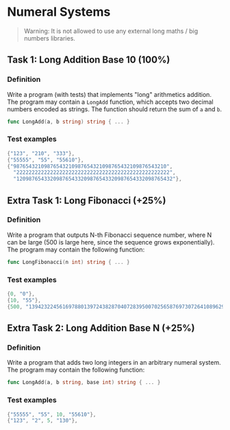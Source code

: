 # Numeral Systems

> Warning: It is not allowed to use any external long maths / big numbers libraries.

## Task 1: Long Addition Base 10 (100%)

### Definition

Write a program (with tests) that implements "long" arithmetics addition. The program may contain
a `LongAdd` function, which accepts two decimal numbers encoded as strings. The function should
return the sum of `a` and `b`.

```go
func LongAdd(a, b string) string { ... }
```

### Test examples

```go
{"123", "210", "333"},
{"55555", "55", "55610"},
{"98765432109876543210987654321098765432109876543210",
  "22222222222222222222222222222222222222222222222222",
  "120987654332098765433209876543320987654332098765432"},
```

## Extra Task 1: Long Fibonacci (+25%)

### Definition

Write a program that outputs N-th Fibonacci sequence number, where N can be large (500 is large here, since
the sequence grows exponentially). The program may contain the following function:

```go
func LongFibonacci(n int) string { ... }
```

### Test examples

```go
{0, "0"},
{10, "55"},
{500, "139423224561697880139724382870407283950070256587697307264108962948325571622863290691557658876222521294125"},
```

## Extra Task 2: Long Addition Base N (+25%)

### Definition

Write a program that adds two long integers in an arbitrary numeral system. The program may contain
the following function:

```go
func LongAdd(a, b string, base int) string { ... }
```

### Test examples

```go
{"55555", "55", 10, "55610"},
{"123", "2", 5, "130"},
```
